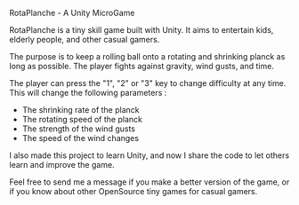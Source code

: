 RotaPlanche - A Unity MicroGame

RotaPlanche is a tiny skill game built with Unity. It aims to entertain kids, elderly people, and other casual gamers.

The purpose is to keep a rolling ball onto a rotating and shrinking planck as long as possible. The player fights against gravity, wind gusts, and time.

The player can press the "1", "2" or "3" key to change difficulty at any time. This will change the following parameters :
* The shrinking rate of the planck
* The rotating speed of the planck
* The strength of the wind gusts
* The speed of the wind changes

I also made this project to learn Unity, and now I share the code to let others learn and improve the game.

Feel free to send me a message if you make a better version of the game, or if you know about other OpenSource tiny games for casual gamers.


